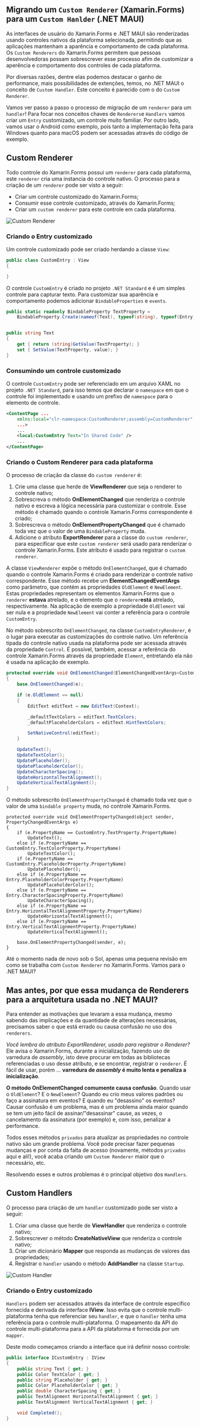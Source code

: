 ## Migrando um `Custom Renderer` (Xamarin.Forms) para um `Custom Hanlder` (.NET MAUI)

As interfaces de usuário do Xamarin.Forms e .NET MAUI são renderizadas usando controles nativos da plataforma selecionada, permitindo que as aplicações mantenham 
a aparência e comportamento de cada plataforma. Os `Custom Renderers` do Xamarin.Forms permitem que pessoas desenvolvedoras possam sobrescrever esse processo afim de customizar
a aperência e comportamento dos controles de cada plataforma.

Por diversas razões, dentre elas podemos destacar o ganho de performance, mais possibilidades de extenções, temos, no .NET MAUI o conceito de `Custom Handler`. Este conceito é
parecido com o do `Custom Renderer`.

Vamos ver passo a passo o processo de migração de um `renderer` para um `handler`! Para focar nos conceitos chaves de `Renderers`e `Handlers` vamos criar um `Entry` customizado,
um controle muito familiar. Por outro lado, vamos usar o Android como exemplo, pois tanto a implementação feita para Windows quanto para macOS podem ser acessadas através do
código de exemplo.

## Custom Renderer

Todo controle do Xamarin.Forms possui um `renderer` para cada plataforma, este `renderer` cria uma instancia do controle nativo. O processo para a criação de um `renderer` pode
ser visto a seguir:

- Criar um controle customizado do Xamarin.Forms;
- Consumir esse controle customizado, através do Xamarin.Forms;
- Criar um `custom renderer` para este controle em cada plataforma.

![Custom Renderer](custom-renderer.png)

### Criando o Entry customizado

Um controle customizado pode ser criado herdando a classe `View`:

```csharp
public class CustomEntry : View
{

}
```

O controle `CustomEntry` é criado no projeto `.NET Standard` e é um simples controle para capturar texto. Para customizar sua aparência e comportamento podemos
adicionar `BindableProperties` e `events`.

```csharp
public static readonly BindableProperty TextProperty =
    BindableProperty.Create(nameof(Text), typeof(string), typeof(Entry), string.Empty);


public string Text
{
    get { return (string)GetValue(TextProperty); }
    set { SetValue(TextProperty, value); }
}
```

### Consumindo um controle customizado

O controle `CustomEntry` pode ser referenciado em um arquivo XAML no projeto `.NET Standard`, para isso temos que declarar o `namespace` em que o controle foi implementado e
usando um prefixo de `namespace` para o elemento de controle.

```xml
<ContentPage ...
    xmlns:local="clr-namespace:CustomRenderer;assembly=CustomRenderer"
    ...>
    ...
    <local:CustomEntry Text="In Shared Code" />
    ...
</ContentPage>
```

### Criando o Custom Renderer para cada plataforma

O processo de criação da classe do `custom renderer` é:

1. Crie uma classe que herde de **ViewRenderer** que seja o renderer to controle nativo;
2. Sobrescreva o método **OnElementChanged** que renderiza o controle nativo e escreva a lógica necessária para customizar o controle. Esse método é chamado quando o controle
Xamarin.Forms correspondente é criado;
3. Sobrescreva o método **OnElementPropertyChanged** que é chamado toda vez que o valor de uma `BindableProperty` muda.
4. Adicione o atributo **ExportRenderer** para a classe do `custom renderer`, para especificar que este `custom renderer` será usado para renderizar o controle Xamarin.Forms.
Este atributo é usado para registrar o `custom renderer`.

A classe `ViewRenderer` expõe o método `OnElementChanged`, que é chamado quando o controle Xamarin.Forms é criado para renderizar o controle nativo correspondente. Esse método
recebe um **ElementChangedEventArgs** como parâmetro, que contém as propriedades `OldElement` e `NewElement`. Estas propriedades representam os elementos Xamarin.Forms que o
`renderer` **estava** atrelado, e o elemento que o `renderer`**está** atrelado, respectivamente. Na aplicação de exemplo a propriedade `OldElement` vai ser nula e a propriedade
`NewElement` vai conter a referência para o controle `CustomEntry`.

No método sobrescrito `OnElementChanged`, na classe `CustomEntryRenderer`, é o lugar para executar as customizações do controle nativo. Um referência tipada do controle nativo
usada na plataforma pode ser acessada através da propriedade `Control`. É possível, também, acessar a referência do controle Xamarin.Forms através da propriedade `Element`,
entretando ela não é usada na aplicação de exemplo.

```csharp
protected override void OnElementChanged(ElementChangedEventArgs<CustomEntry> e)
{
    base.OnElementChanged(e);

    if (e.OldElement == null)
    {
        EditText editText = new EditText(Context);

        _defaultTextColors = editText.TextColors;
        _defaultPlaceholderColors = editText.HintTextColors;

        SetNativeControl(editText);
    }

    UpdateText();
    UpdateTextColor();
    UpdatePlaceholder();
    UpdatePlaceholderColor();
    UpdateCharacterSpacing();
    UpdateHorizontalTextAlignment();
    UpdateVerticalTextAlignment();
}
```

O método sobrescrito `OnElementPropertyChanged` é chamado toda vez que o valor de uma `bindable property` muda, no controle Xamarin.Forms.

```
protected override void OnElementPropertyChanged(object sender, PropertyChangedEventArgs e)
{
    if (e.PropertyName == CustomEntry.TextProperty.PropertyName)
        UpdateText();
    else if (e.PropertyName == CustomEntry.TextColorProperty.PropertyName)
        UpdateTextColor();
    if (e.PropertyName == CustomEntry.PlaceholderProperty.PropertyName)
        UpdatePlaceholder();
    else if (e.PropertyName == Entry.PlaceholderColorProperty.PropertyName)
        UpdatePlaceholderColor();
    else if (e.PropertyName == Entry.CharacterSpacingProperty.PropertyName)
        UpdateCharacterSpacing();
    else if (e.PropertyName == Entry.HorizontalTextAlignmentProperty.PropertyName)
        UpdateHorizontalTextAlignment();
    else if (e.PropertyName == Entry.VerticalTextAlignmentProperty.PropertyName)
        UpdateVerticalTextAlignment();

    base.OnElementPropertyChanged(sender, e);
}
```

Até o momento nada de novo sob o Sol, apenas uma pequena revisão em como se trabalha com `Custom Renderer` no Xamarin.Forms. Vamos para o .NET MAUI?

## Mas antes, por que essa mudança de Renderers para a arquitetura usada no .NET MAUI?

Para entender as motivações que levaram a essa mudança, mesmo sabendo das implicações e da quantidade de alterações necessárias, precisamos saber o que está errado ou causa
confusão no uso dos `renderers`.

_Você lembra do atributo ExportRenderer, usado para registrar o Renderer?_ Ele avisa o Xamarin.Forms, durante a inicialização, fazendo uso de varredura de _assembly_, isto deve
procurar em todas as bibliotecas referenciadas o uso desse atributo, e se encontrar, registrar o `renderer`. É fácil de usar, porém ... **varredura de _assembly_ é muito lenta
e penaliza a inicialização**.

**O método OnElementChanged comumente causa confusão**. Quando usar o `OldElement`? E o `NewElement`? Quando eu crio meus valores padrões ou faço a assinatura em eventos?
E quando eu "desassino" os eventos? Causar confusão é um problema, mas é um problema ainda maior quando se tem um jeito fácil de assinar/"desassinar" cause, as vezes, o
cancelamento da assinatura (por exemplo) e, com isso, penalizar a performance.

Todos esses métodos `privados` para atualizar as propriedades no controle nativo são um grande problema. Você pode precisar fazer pequenas mudanças e por conta da falta de acesso
(novamente, métodos `privados` aqui e ali!), você acaba criando um `Custom Renderer` maior que o necessário, etc.

Resolvendo esses e outros problemas é o principal objetivo dos `Handlers`.

## Custom Handlers

O processo para criação de um `handler` customizado pode ser visto a seguir:

1. Criar uma classe que herde de **ViewHandler** que renderiza o controle nativo;
2. Sobrescrever o método **CreateNativeView** que renderiza o controle nativo;
3. Criar um dicionário **Mapper** que responda as mudanças de valores das propriedades;
4. Registrar o `handler` usando o método **AddHandler** na classe `Startup`.

![Custom Handler](custom-handler.png)

### Criando o Entry customizado

`Handlers` podem ser acessados através da interface de controle específico fornecida e derivada da interface **IView**. Isso evita que o controle multi-plataforma tenha que
referenciar seu `handler`, e que o `handler` tenha uma referência para o controle multi-plataforma. O mapeamento da API do controle multi-plataforma para a API da plataforma
é fornecida por um `mapper`.

Deste modo começamos criando a interface que irá definir nosso controle:

```csharp
public interface ICustomEntry : IView
{
    public string Text { get; }
    public Color TextColor { get; }
    public string Placeholder { get; }
    public Color PlaceholderColor { get; }
    public double CharacterSpacing { get; }
    public TextAlignment HorizontalTextAlignment { get; }
    public TextAlignment VerticalTextAlignment { get; }

    void Completed();
}
```

